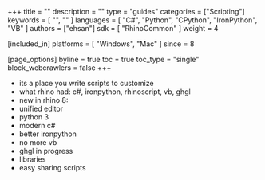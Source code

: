 +++
title = ""
description = ""
type = "guides"
categories = ["Scripting"]
keywords = [ "", "" ]
languages = [ "C#", "Python", "CPython", "IronPython", "VB" ]
authors = ["ehsan"]
sdk = [ "RhinoCommon" ]
weight = 4

[included_in]
platforms = [ "Windows", "Mac" ]
since = 8

[page_options]
byline = true
toc = true
toc_type = "single"
block_webcrawlers = false
+++

- its a place you write scripts to customize
- what rhino had: c#, ironpython, rhinoscript, vb, ghgl
- new in rhino 8:
- unified editor
- python 3
- modern c#
- better ironpython
- no more vb
- ghgl in progress
- libraries
- easy sharing scripts